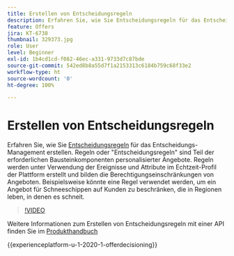 ```yaml
---
title: Erstellen von Entscheidungsregeln
description: Erfahren Sie, wie Sie Entscheidungsregeln für das Entscheidungs-Management erstellen. Regeln sind Teil der erforderlichen Bausteine für personalisierte Angebote.
feature: Offers
jira: KT-6738
thumbnail: 329373.jpg
role: User
level: Beginner
exl-id: 1b4cd1cd-f082-46ec-a331-9733d7c87bde
source-git-commit: 542ed8b8a55d7f1a2153313c6184b759c68f33e2
workflow-type: ht
source-wordcount: '0'
ht-degree: 100%

---
```


# Erstellen von Entscheidungsregeln

Erfahren Sie, wie Sie [Entscheidungsregeln](https://experienceleague.adobe.com/docs/journey-optimizer/using/offer-decisioniong/create-components/creating-decision-rules.html?lang=de) für das Entscheidungs-Management erstellen. Regeln oder &quot;Entscheidungsregeln&quot; sind Teil der erforderlichen Bausteinkomponenten personalisierter Angebote. Regeln werden unter Verwendung der Ereignisse und Attribute im Echtzeit-Profil der Plattform erstellt und bilden die Berechtigungseinschränkungen von Angeboten. Beispielsweise könnte eine Regel verwendet werden, um ein Angebot für Schneeschippen auf Kunden zu beschränken, die in Regionen leben, in denen es schneit.

>[!VIDEO](https://video.tv.adobe.com/v/329373?quality=12&learn=on)

Weitere Informationen zum Erstellen von Entscheidungsregeln mit einer API finden Sie im [Produkthandbuch](https://experienceleague.adobe.com/docs/journey-optimizer/using/offer-decisioniong/api-reference/offers-api/decision-rules/create.html?lang=de)

{{experienceplatform-u-1-2020-1-offerdecisioning}}